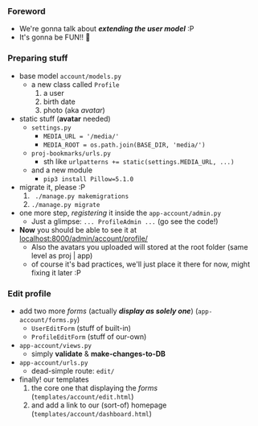 
### Foreword 
- We're gonna talk about ***extending the user model*** :P
- It's gonna be FUN!! 🤣

### Preparing stuff
- base model ```account/models.py```
    - a new class called ```Profile```
        1. a user
        2. birth date 
        3. photo (aka *avatar*)
- static stuff (**avatar** needed)
    - ```settings.py```
        - ```MEDIA_URL = '/media/'```
        - ```MEDIA_ROOT = os.path.join(BASE_DIR, 'media/')```
    - ```proj-bookmarks/urls.py```
        - sth like ```urlpatterns += static(settings.MEDIA_URL, ...)```
    - and a new module 
        - ```pip3 install Pillow=5.1.0```
- migrate it, please :P
    1. ``` ./manage.py makemigrations``` 
    2. ```./manage.py migrate```
- one more step, *registering* it inside the ```app-account/admin.py``` 
    - Just a glimpse: ```... ProfileAdmin ...``` (go see the code!)
- **Now** you should be able to see it at [localhost:8000/admin/account/profile/](http://localhost:8000/admin/account/profile/)
    - Also the avatars you uploaded will stored at the root folder (same level as proj | app)
    - of course it's bad practices, we'll just place it there for now, might fixing it later :P
    
### Edit profile 
- add two more *forms* (actually ***display as solely one***) (```app-account/forms.py```)
    - ```UserEditForm``` (stuff of built-in)
    - ```ProfileEditForm``` (stuff of our-own)
- ```app-account/views.py```
    - simply **validate** & **make-changes-to-DB**
- ```app-account/urls.py```
    - dead-simple route: ```edit/```
- finally! our templates 
    1. the core one that displaying the *forms* (```templates/account/edit.html```)
    2. and add a link to our (sort-of) homepage (```templates/account/dashboard.html```)